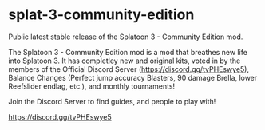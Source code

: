 # splat-3-community-edition
Public latest stable release of the Splatoon 3 - Community Edition mod.

The Splatoon 3 - Community Edition mod is a mod that breathes new life into Splatoon 3. It has completley new and original kits, voted in by the members of the Official Discord Server (https://discord.gg/tvPHEswye5), Balance Changes (Perfect jump accuracy Blasters, 90 damage Brella, lower Reefslider endlag, etc.), and monthly tournaments!

Join the Discord Server to find guides, and people to play with!

https://discord.gg/tvPHEswye5
